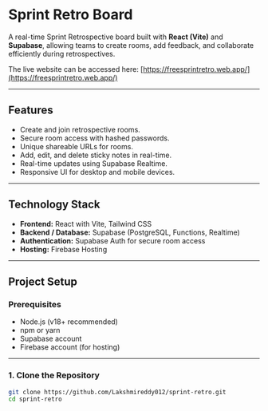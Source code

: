 # Sprint Retro Board

A real-time Sprint Retrospective board built with **React (Vite)** and **Supabase**, allowing teams to create rooms, add feedback, and collaborate efficiently during retrospectives.  

The live website can be accessed here: [https://freesprintretro.web.app/](https://freesprintretro.web.app/)

---

## Features

- Create and join retrospective rooms.
- Secure room access with hashed passwords.
- Unique shareable URLs for rooms.
- Add, edit, and delete sticky notes in real-time.
- Real-time updates using Supabase Realtime.
- Responsive UI for desktop and mobile devices.

---

## Technology Stack

- **Frontend:** React with Vite, Tailwind CSS  
- **Backend / Database:** Supabase (PostgreSQL, Functions, Realtime)  
- **Authentication:** Supabase Auth for secure room access  
- **Hosting:** Firebase Hosting  

---

## Project Setup

### Prerequisites

- Node.js (v18+ recommended)
- npm or yarn
- Supabase account
- Firebase account (for hosting)

---

### 1. Clone the Repository

```bash
git clone https://github.com/Lakshmireddy012/sprint-retro.git
cd sprint-retro
